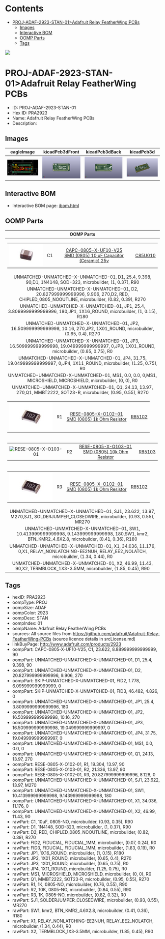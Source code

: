 



Contents
========

* [PROJ-ADAF-2923-STAN-01>Adafruit Relay FeatherWing PCBs](#proj-adaf-2923-stan-01adafruit-relay-featherwing-pcbs)
	* [Images](#images)
	* [Interactive BOM](#interactive-bom)
	* [OOMP Parts](#oomp-parts)
	* [Tags](#tags)
  
![][im]
# PROJ-ADAF-2923-STAN-01>Adafruit Relay FeatherWing PCBs

- ID: PROJ-ADAF-2923-STAN-01
- Hex ID: PRA2923
- Name: Adafruit Relay FeatherWing PCBs
- Description: 

## Images
  
  

|eagleImage|kicadPcb3dFront|kicadPcb3dBack|kicadPcb3d|
| :---: | :---: | :---: | :---: |
|[![eagleImage](eagleImage_140.png)](eagleImage_600.png)|[![kicadPcb3dFront](kicadPcb3dFront_140.png)](kicadPcb3dFront_600.png)|[![kicadPcb3dBack](kicadPcb3dBack_140.png)](kicadPcb3dBack_600.png)|[![kicadPcb3d](kicadPcb3d_140.png)](kicadPcb3d_600.png)|

## Interactive BOM

- Interactive BOM page: [ibom.html](kicad/bom/ibom.html)

## OOMP Parts
  

|OOMP Parts|
| :---: |
|<table><tr><td>![CAPC-0805-X-UF10-V25](https://raw.githubusercontent.com/oomlout/oomlout_OOMP_parts/main/CAPC-0805-X-UF10-V25/image_140.jpg)</td><td> C1</td><td>[CAPC-0805-X-UF10-V25<br>SMD (0805) 10 uF Capacitor (Ceramic) 25v](https://github.com/oomlout/oomlout_OOMP_parts/tree/main/CAPC-0805-X-UF10-V25/)</td><td>[C85U010](https://github.com/oomlout/oomlout_OOMP_parts/tree/main/CAPC-0805-X-UF10-V25/)</td></tr></table>|
|UNMATCHED-UNMATCHED-X-UNMATCHED-01, D1, 25.4, 9.398, 90,D1, 1N4148, SOD-323, microbuilder, (1, 0.37), R90|
|UNMATCHED-UNMATCHED-X-UNMATCHED-01, D2, 20.827999999999996, 9.906, 270,D2, RED, CHIPLED_0805_NOOUTLINE, microbuilder, (0.82, 0.39), R270|
|UNMATCHED-UNMATCHED-X-UNMATCHED-01, JP1, 25.4, 3.8099999999999996, 180,JP1, 1X16_ROUND, microbuilder, (1, 0.15), R180|
|UNMATCHED-UNMATCHED-X-UNMATCHED-01, JP2, 16.509999999999998, 10.16, 270,JP2, 1X01_ROUND, microbuilder, (0.65, 0.4), R270|
|UNMATCHED-UNMATCHED-X-UNMATCHED-01, JP3, 16.509999999999998, 19.049999999999997, 0,JP3, 1X01_ROUND, microbuilder, (0.65, 0.75), R0|
|UNMATCHED-UNMATCHED-X-UNMATCHED-01, JP4, 31.75, 19.049999999999997, 0,JP4, 1X11_ROUND, microbuilder, (1.25, 0.75), R0|
|UNMATCHED-UNMATCHED-X-UNMATCHED-01, MS1, 0.0, 0.0, 0,MS1, MICROSHIELD, MICROSHIELD, microbuilder, (0, 0), R0|
|UNMATCHED-UNMATCHED-X-UNMATCHED-01, Q1, 24.13, 13.97, 270,Q1, MMBT2222, SOT23-R, microbuilder, (0.95, 0.55), R270|
|<table><tr><td>![RESE-0805-X-O102-01](https://raw.githubusercontent.com/oomlout/oomlout_OOMP_parts/main/RESE-0805-X-O102-01/image_140.jpg)</td><td> R1</td><td>[RESE-0805-X-O102-01<br>SMD (0805) 1k Ohm Resistor](https://github.com/oomlout/oomlout_OOMP_parts/tree/main/RESE-0805-X-O102-01/)</td><td>[R85102](https://github.com/oomlout/oomlout_OOMP_parts/tree/main/RESE-0805-X-O102-01/)</td></tr></table>|
|<table><tr><td>![RESE-0805-X-O103-01](https://raw.githubusercontent.com/oomlout/oomlout_OOMP_parts/main/RESE-0805-X-O103-01/image_140.jpg)</td><td> R2</td><td>[RESE-0805-X-O103-01<br>SMD (0805) 10k Ohm Resistor](https://github.com/oomlout/oomlout_OOMP_parts/tree/main/RESE-0805-X-O103-01/)</td><td>[R85103](https://github.com/oomlout/oomlout_OOMP_parts/tree/main/RESE-0805-X-O103-01/)</td></tr></table>|
|<table><tr><td>![RESE-0805-X-O102-01](https://raw.githubusercontent.com/oomlout/oomlout_OOMP_parts/main/RESE-0805-X-O102-01/image_140.jpg)</td><td> R3</td><td>[RESE-0805-X-O102-01<br>SMD (0805) 1k Ohm Resistor](https://github.com/oomlout/oomlout_OOMP_parts/tree/main/RESE-0805-X-O102-01/)</td><td>[R85102](https://github.com/oomlout/oomlout_OOMP_parts/tree/main/RESE-0805-X-O102-01/)</td></tr></table>|
|UNMATCHED-UNMATCHED-X-UNMATCHED-01, SJ1, 23.622, 13.97, M270,SJ1, SOLDERJUMPER_CLOSEDWIRE, microbuilder, (0.93, 0.55), MR270|
|UNMATCHED-UNMATCHED-X-UNMATCHED-01, SW1, 10.413999999999998, 9.143999999999998, 180,SW1, kmr2, BTN_KMR2_4.6X2.8, microbuilder, (0.41, 0.36), R180|
|UNMATCHED-UNMATCHED-X-UNMATCHED-01, X1, 34.036, 11.176, 0,X1, RELAY_NONLATCHING-EE2NUH, RELAY_EE2_NOLATCH, microbuilder, (1.34, 0.44), R0|
|UNMATCHED-UNMATCHED-X-UNMATCHED-01, X2, 46.99, 11.43, 90,X2, TERMBLOCK_1X3-3.5MM, microbuilder, (1.85, 0.45), R90|

## Tags

- hexID: PRA2923
- oompType: PROJ
- oompSize: ADAF
- oompColor: 2923
- oompDesc: STAN
- oompIndex: 01
- oompName: Adafruit Relay FeatherWing PCBs
- sources: All source files from https://github.com/adafruit/Adafruit-Relay-FeatherWing-PCBs (source licence details in srcLicense.md)
- linkBuyPage: http://www.adafruit.com/products/2923
- oompPart: CAPC-0805-X-UF10-V25, C1, 23.622, 8.889999999999999, 90
- oompPart: UNMATCHED-UNMATCHED-X-UNMATCHED-01, D1, 25.4, 9.398, 90
- oompPart: UNMATCHED-UNMATCHED-X-UNMATCHED-01, D2, 20.827999999999996, 9.906, 270
- oompPart: SKIP-UNMATCHED-X-UNMATCHED-01, FID2, 1.778, 6.095999999999999, 0
- oompPart: SKIP-UNMATCHED-X-UNMATCHED-01, FID3, 46.482, 4.826, 0
- oompPart: UNMATCHED-UNMATCHED-X-UNMATCHED-01, JP1, 25.4, 3.8099999999999996, 180
- oompPart: UNMATCHED-UNMATCHED-X-UNMATCHED-01, JP2, 16.509999999999998, 10.16, 270
- oompPart: UNMATCHED-UNMATCHED-X-UNMATCHED-01, JP3, 16.509999999999998, 19.049999999999997, 0
- oompPart: UNMATCHED-UNMATCHED-X-UNMATCHED-01, JP4, 31.75, 19.049999999999997, 0
- oompPart: UNMATCHED-UNMATCHED-X-UNMATCHED-01, MS1, 0.0, 0.0, 0
- oompPart: UNMATCHED-UNMATCHED-X-UNMATCHED-01, Q1, 24.13, 13.97, 270
- oompPart: RESE-0805-X-O102-01, R1, 19.304, 13.97, 90
- oompPart: RESE-0805-X-O103-01, R2, 21.336, 13.97, 90
- oompPart: RESE-0805-X-O102-01, R3, 20.827999999999996, 8.128, 0
- oompPart: UNMATCHED-UNMATCHED-X-UNMATCHED-01, SJ1, 23.622, 13.97, M270
- oompPart: UNMATCHED-UNMATCHED-X-UNMATCHED-01, SW1, 10.413999999999998, 9.143999999999998, 180
- oompPart: UNMATCHED-UNMATCHED-X-UNMATCHED-01, X1, 34.036, 11.176, 0
- oompPart: UNMATCHED-UNMATCHED-X-UNMATCHED-01, X2, 46.99, 11.43, 90
- rawPart: C1, 10uF, 0805-NO, microbuilder, (0.93, 0.35), R90
- rawPart: D1, 1N4148, SOD-323, microbuilder, (1, 0.37), R90
- rawPart: D2, RED, CHIPLED_0805_NOOUTLINE, microbuilder, (0.82, 0.39), R270
- rawPart: FID2, FIDUCIAL, FIDUCIAL_1MM, microbuilder, (0.07, 0.24), R0
- rawPart: FID3, FIDUCIAL, FIDUCIAL_1MM, microbuilder, (1.83, 0.19), R0
- rawPart: JP1, 1X16_ROUND, microbuilder, (1, 0.15), R180
- rawPart: JP2, 1X01_ROUND, microbuilder, (0.65, 0.4), R270
- rawPart: JP3, 1X01_ROUND, microbuilder, (0.65, 0.75), R0
- rawPart: JP4, 1X11_ROUND, microbuilder, (1.25, 0.75), R0
- rawPart: MS1, MICROSHIELD, MICROSHIELD, microbuilder, (0, 0), R0
- rawPart: Q1, MMBT2222, SOT23-R, microbuilder, (0.95, 0.55), R270
- rawPart: R1, 1K, 0805-NO, microbuilder, (0.76, 0.55), R90
- rawPart: R2, 10K, 0805-NO, microbuilder, (0.84, 0.55), R90
- rawPart: R3, 1K, 0805-NO, microbuilder, (0.82, 0.32), R0
- rawPart: SJ1, SOLDERJUMPER_CLOSEDWIRE, microbuilder, (0.93, 0.55), MR270
- rawPart: SW1, kmr2, BTN_KMR2_4.6X2.8, microbuilder, (0.41, 0.36), R180
- rawPart: X1, RELAY_NONLATCHING-EE2NUH, RELAY_EE2_NOLATCH, microbuilder, (1.34, 0.44), R0
- rawPart: X2, TERMBLOCK_1X3-3.5MM, microbuilder, (1.85, 0.45), R90



[im]: kicadPcb3d_450.png
